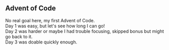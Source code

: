 ## Advent of Code
No real goal here, my first Advent of Code. </br>
Day 1 was easy, but let's see how long I can go! </br> 
Day 2 was harder or maybe I had trouble focusing, skipped bonus but might go back to it. </br>
Day 3 was doable quickly enough. </br>
